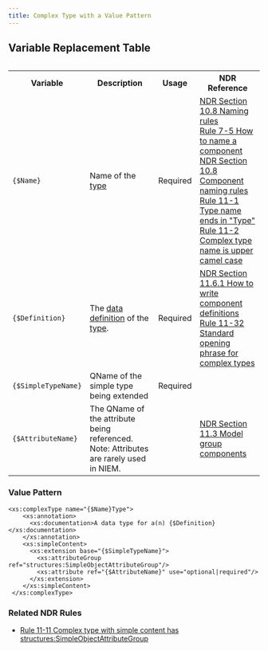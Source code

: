 ```yaml
---
title: Complex Type with a Value Pattern
---
```


## Variable Replacement Table

<table >
</table>

<table class="table table-hover">
	<tbody>
      <tr>
          <th>Variable</th>
          <th>Description</th>
          <th>Usage</th>
          <th>NDR Reference</th>
      </tr>
      <tr>
          <td><code>{$Name}</code></td>
          <td>Name of the <a href="http://reference.niem.gov/niem/specification/naming-and-design-rules/3.0/NIEM-NDR-3.0-2014-07-31.html#section_9.1" title="Type">type</a></td>
          <td>Required</td>
          <td><a href="http://reference.niem.gov/niem/specification/naming-and-design-rules/3.0/NIEM-NDR-3.0-2014-07-31.html#section_10.8" title="NDR Section 10.8 Naming rules">NDR Section 10.8 Naming rules</a>
          <br/><a href="http://reference.niem.gov/niem/specification/naming-and-design-rules/3.0/niem-ndr-3.0.html#rule_7-5" title="Rule 7-5 How to name a component">Rule 7-5 How to name a component</a>
          <br/><a href="http://reference.niem.gov/niem/specification/naming-and-design-rules/3.0/niem-ndr-3.0.html#section_10.8" title="NDR Section 10.8 Component naming rules">NDR Section 10.8 Component naming rules</a>
          <br/><a href="http://reference.niem.gov/niem/specification/naming-and-design-rules/3.0/niem-ndr-3.0.html#rule_11-1" title="Rule 11-1 Type name ends in Type">Rule 11-1 Type name ends in "Type"</a>
          <br/><a href="http://reference.niem.gov/niem/specification/naming-and-design-rules/3.0/niem-ndr-3.0.html#rule_11-2" title="Rule 11-2 Complex type name is upper camel case">Rule 11-2 Complex type name is upper camel case</a></td>
      </tr>
      <tr>
          <td><code>{$Definition}</code></td>
          <td>The <a href="http://reference.niem.gov/niem/specification/naming-and-design-rules/3.0/NIEM-NDR-3.0-2014-07-31.html#section_10.8.7" title="Data definition">data definition</a> of the <a href="http://reference.niem.gov/niem/specification/naming-and-design-rules/3.0/NIEM-NDR-3.0-2014-07-31.html#section_9.1" title="Type">type</a>.</td>
          <td>Required</td>
          <td><a href="http://reference.niem.gov/niem/specification/naming-and-design-rules/3.0/niem-ndr-3.0.html#section_11.6.1" title="NDR Section 11.6.1 How to write component definitions">NDR Section 11.6.1 How to write component definitions</a>
          <br/><a href="http://reference.niem.gov/niem/specification/naming-and-design-rules/3.0/niem-ndr-3.0.html#rule_11-32" title="Rule 11-32 Standard opening phrase for complex types">Rule 11-32 Standard opening phrase for complex types</a></td>
      </tr>
      <tr>
          <td><code>{$SimpleTypeName}</code></td>
          <td>QName of the simple type being extended</td>
          <td>Required</td>
          <td></td>
      </tr>
      <tr>
          <td><code>{$AttributeName}</code></td>
          <td>The QName of the attribute being referenced. Note: Attributes are rarely used in NIEM.</td>
          <td></td>
          <td><a href="http://reference.niem.gov/niem/specification/naming-and-design-rules/3.0/NIEM-NDR-3.0-2014-07-31.html#section_11.3" title="NDR Section 11.3 Model group components">NDR Section 11.3 Model group components</a></td>
      </tr>
    </tbody>
</table>


### Value Pattern
	<xs:complexType name="{$Name}Type">
	    <xs:annotation>
	      <xs:documentation>A data type for a(n) {$Definition}</xs:documentation>
	    </xs:annotation>
	    <xs:simpleContent>
	      <xs:extension base="{$SimpleTypeName}">
	        <xs:attributeGroup ref="structures:SimpleObjectAttributeGroup"/>
	        <xs:attribute ref="{$AttributeName}" use="optional|required"/>
	      </xs:extension>
	    </xs:simpleContent>
	 </xs:complexType>

### Related NDR Rules
*   [Rule 11-11 Complex type with simple content has structures:SimpleObjectAttributeGroup](http://reference.niem.gov/niem/specification/naming-and-design-rules/3.0/niem-ndr-3.0.html#rule_11-11 "Rule 11-11 Complex type with simple content has structures:SimpleObjectAttributeGroup")
